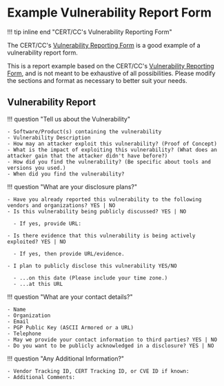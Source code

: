 # Example Vulnerability Report Form

!!! tip inline end "CERT/CC's Vulnerability Reporting Form"

  The CERT/CC's [Vulnerability Reporting Form](https://www.kb.cert.org/vuls/vulcoordrequest/)
  is a good example of a vulnerability report form. 


This is a report example based on the CERT/CC's [Vulnerability
Reporting Form](https://www.kb.cert.org/vuls/report/), and is not meant to be exhaustive of all possibilities.
Please modify the sections and format as necessary to better suit your
needs.


## Vulnerability Report





!!! question "Tell us about the Vulnerability"

    - Software/Product(s) containing the vulnerability 
    - Vulnerability Description
    - How may an attacker exploit this vulnerability? (Proof of Concept)
    - What is the impact of exploiting this vulnerability? (What does an attacker gain that the attacker didn't have before?)
    - How did you find the vulnerability? (Be specific about tools and versions you used.)
    - When did you find the vulnerability?


!!! question "What are your disclosure plans?"

    - Have you already reported this vulnerability to the following vendors and organizations? YES | NO
    - Is this vulnerability being publicly discussed? YES | NO
      
      - If yes, provide URL:
    
    - Is there evidence that this vulnerability is being actively exploited? YES | NO

      - If yes, then provide URL/evidence.

    - I plan to publicly disclose this vulnerability YES/NO

      - ...on this date (Please include your time zone.)
      - ...at this URL

!!! question "What are your contact details?"

    - Name
    - Organization
    - Email
    - PGP Public Key (ASCII Armored or a URL) 
    - Telephone
    - May we provide your contact information to third parties? YES | NO
    - Do you want to be publicly acknowledged in a disclosure? YES | NO


!!! question "Any Additional Information?"

    - Vendor Tracking ID, CERT Tracking ID, or CVE ID if known:
    - Additional Comments:

